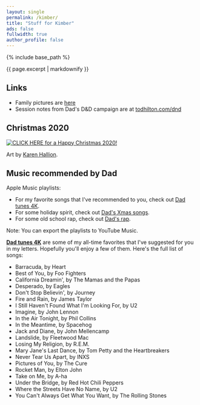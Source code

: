 ```yaml
---
layout: single
permalink: /kimber/
title: "Stuff for Kimber"
ads: false
fullwidth: true
author_profile: false
---
```


{% include base_path %}

{{ page.excerpt | markdownify }}

## Links

* Family pictures are [here](https://photos.todhilton.com/Personal)
* Session notes from Dad's D&D campaign are at [todhilton.com/dnd](https://todhilton.com/dnd)

## Christmas 2020

[![CLICK HERE for a Happy Christmas 2020!](/kimber/Kaylee-EverythingsShiny-byKarenHallion.jpg)](/kimber/JewelStaite-cameo.mp4)

Art by [Karen Hallion](https://www.karenhallion.com/).

## Music recommended by Dad

Apple Music playlists:
* For my favorite songs that I've recommended to you, check out [Dad tunes 4K](https://music.apple.com/us/playlist/dad-tunes-4k/pl.u-76oNkLNsWko5xG).
* For some holiday spirit, check out [Dad's Xmas songs](https://music.apple.com/us/playlist/dads-xmas-songs/pl.u-aZb0N60IPNLByo).
* For some old school rap, check out [Dad's rap](https://music.apple.com/us/playlist/dads-rap/pl.u-aZb0NJ4FPNLByo).

Note: You can export the playlists to YouTube Music.

 **[Dad tunes 4K](https://music.apple.com/us/playlist/dad-tunes-4k/pl.u-76oNkLNsWko5xG)** are
 some of my all-time favorites that I've suggested for you in my letters. Hopefully you'll
 enjoy a few of them. Here's the full list of songs:
* Barracuda, by Heart
* Best of You, by Foo Fighters
* California Dreamin', by The Mamas and the Papas
* Desperado, by Eagles
* Don't Stop Believin', by Journey
* Fire and Rain, by James Taylor
* I Still Haven't Found What I'm Looking For, by U2
* Imagine, by John Lennon
* In the Air Tonight, by Phil Collins
* In the Meantime, by Spacehog
* Jack and Diane, by John Mellencamp
* Landslide, by Fleetwood Mac
* Losing My Religion, by R.E.M. 
* Mary Jane's Last Dance, by Tom Petty and the Heartbreakers
* Never Tear Us Apart, by INXS
* Pictures of You, by The Cure
* Rocket Man, by Elton John
* Take on Me, by A-ha
* Under the Bridge, by Red Hot Chili Peppers
* Where the Streets Have No Name, by U2
* You Can't Always Get What You Want, by The Rolling Stones
